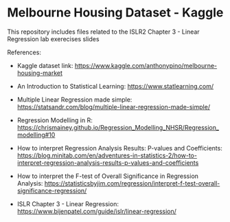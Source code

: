 # Melbourne Housing Dataset - Kaggle

This repository includes files related to the ISLR2 Chapter 3 - Linear Regression lab exerecises slides

References:

- Kaggle dataset link: https://www.kaggle.com/anthonypino/melbourne-housing-market

- An Introduction to Statistical Learning: https://www.statlearning.com/

- Multiple Linear Regression made simple: https://statsandr.com/blog/multiple-linear-regression-made-simple/

- Regression Modelling in R: https://chrismainey.github.io/Regression_Modelling_NHSR/Regression_modelling#10

- How to interpret Regression Analysis Results: P-values and Coefficients: https://blog.minitab.com/en/adventures-in-statistics-2/how-to-interpret-regression-analysis-results-p-values-and-coefficients

- How to interpret the F-test of Overall Significance in Regression Analysis: https://statisticsbyjim.com/regression/interpret-f-test-overall-significance-regression/

- ISLR Chapter 3 - Linear Regression: https://www.bijenpatel.com/guide/islr/linear-regression/
